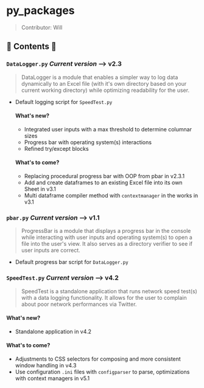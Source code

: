 # py_packages
>Contributor: Will

## 🐍 Contents 🐍 
### `DataLogger.py` ***Current version*** --> v2.3
>DataLogger is a module that enables a simpler way to log data dynamically to an Excel file (with it's own directory based on your current working directory) while optimizing readability for the user.
- Default logging script for `SpeedTest.py` 
  #### What's new?
  - Integrated user inputs with a max threshold to determine columnar sizes 
  - Progress bar with operating system(s) interactions
  - Refined try/except blocks 
  
  #### What's to come?
  - Replacing procedural progress bar with OOP from pbar in v2.3.1
  - Add and create dataframes to an existing Excel file into its own Sheet in v3.1
  - Multi dataframe compiler method with `contextmanager` in the works in v3.1 

### `pbar.py` ***Current version*** --> v1.1 
>ProgressBar is a module that displays a progress bar in the console while interacting with user inputs and operating system(s) to open a file into the user's view. It also serves as a directory verifier to see if user inputs are correct. 
- Default progress bar script for `DataLogger.py` 

### `SpeedTest.py` ***Current version*** --> v4.2 
>SpeedTest is a standalone application that runs network speed test(s) with a data logging functionality. It allows for the user to complain about poor network performances via Twitter.  
  #### What's new? 
  - Standalone application in v4.2 
  
  #### What's to come? 
  - Adjustments to CSS selectors for composing and more consistent window handling in v4.3
  - Use configuration `.ini` files with `configparser` to parse, optimizations with context managers in v5.1
